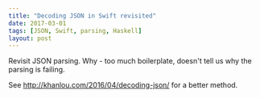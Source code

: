 ```yaml
---
title: "Decoding JSON in Swift revisited"
date: 2017-03-01
tags: [JSON, Swift, parsing, Haskell]
layout: post
---
```


Revisit JSON parsing. Why - too much boilerplate, doesn't tell us why the parsing is failing.

See http://khanlou.com/2016/04/decoding-json/ for a better method.